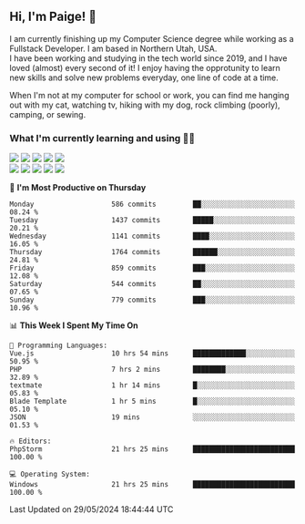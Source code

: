 ## Hi, I'm Paige! :vulcan_salute:

I am currently finishing up my Computer Science degree while working as a Fullstack Developer. I am based in Northern Utah, USA. \
I have been working and studying in the tech world since 2019, and I have loved (almost) every second of it! I enjoy having the opprotunity to learn new skills and solve new problems everyday, one line of code at a time.  

When I'm not at my computer for school or work, you can find me hanging out with my cat, watching tv, hiking with my dog, rock climbing (poorly), camping, or sewing.  

### What I'm currently learning and using :woman_technologist:
![](https://img.shields.io/badge/Laravel-FF2D20?style=for-the-badge&logo=laravel&logoColor=white) 
![](https://img.shields.io/badge/PHP-777BB4?style=for-the-badge&logo=php&logoColor=white)
![](https://img.shields.io/badge/Vue.js-35495E?style=for-the-badge&logo=vuedotjs&logoColor=4FC08D) 
![](https://img.shields.io/badge/MySQL-005C84?style=for-the-badge&logo=mysql&logoColor=white) 
![](https://img.shields.io/badge/Tailwind_CSS-38B2AC?style=for-the-badge&logo=tailwind-css&logoColor=white) \
![](https://img.shields.io/badge/Python-FFD43B?style=for-the-badge&logo=python&logoColor=blue)
![](https://img.shields.io/badge/Django-092E20?style=for-the-badge&logo=django&logoColor=green)
![](https://img.shields.io/badge/Kotlin-0095D5?&style=for-the-badge&logo=kotlin&logoColor=white)
![](https://img.shields.io/badge/Java-ED8B00?style=for-the-badge&logo=java&logoColor=white)
![](https://img.shields.io/badge/Haskell-5D4F85?style=for-the-badge&logo=haskell&logoColor=white) 

<!--START_SECTION:waka-->
📅 **I'm Most Productive on Thursday** 

```text
Monday                   586 commits         ██░░░░░░░░░░░░░░░░░░░░░░░   08.24 % 
Tuesday                  1437 commits        █████░░░░░░░░░░░░░░░░░░░░   20.21 % 
Wednesday                1141 commits        ████░░░░░░░░░░░░░░░░░░░░░   16.05 % 
Thursday                 1764 commits        ██████░░░░░░░░░░░░░░░░░░░   24.81 % 
Friday                   859 commits         ███░░░░░░░░░░░░░░░░░░░░░░   12.08 % 
Saturday                 544 commits         ██░░░░░░░░░░░░░░░░░░░░░░░   07.65 % 
Sunday                   779 commits         ███░░░░░░░░░░░░░░░░░░░░░░   10.96 % 
```


📊 **This Week I Spent My Time On** 

```text
💬 Programming Languages: 
Vue.js                   10 hrs 54 mins      █████████████░░░░░░░░░░░░   50.95 % 
PHP                      7 hrs 2 mins        ████████░░░░░░░░░░░░░░░░░   32.89 % 
textmate                 1 hr 14 mins        █░░░░░░░░░░░░░░░░░░░░░░░░   05.83 % 
Blade Template           1 hr 5 mins         █░░░░░░░░░░░░░░░░░░░░░░░░   05.10 % 
JSON                     19 mins             ░░░░░░░░░░░░░░░░░░░░░░░░░   01.53 % 

🔥 Editors: 
PhpStorm                 21 hrs 25 mins      █████████████████████████   100.00 % 

💻 Operating System: 
Windows                  21 hrs 25 mins      █████████████████████████   100.00 % 
```


 Last Updated on 29/05/2024 18:44:44 UTC
<!--END_SECTION:waka-->
